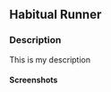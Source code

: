 <h2>Habitual Runner</h2>

<h3>Description</h3>

<p>
  This is my description
 </p>
 <h4>Screenshots</h4>
